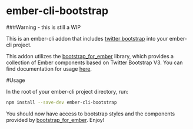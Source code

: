 ember-cli-bootstrap
===================

###Warning - this is still a WIP

This is an ember-cli addon that includes [twitter bootstrap]('http://getbootstrap.com/') into your ember-cli project.

This addon utilizes the [bootstrap_for_ember]('https://github.com/ember-addons/bootstrap-for-ember') library, which provides a collection of Ember components based on Twitter Bootstrap V3.
You can find documentation for usage [here]('https://github.com/ember-addons/bootstrap-for-ember').

#Usage

In the root of your ember-cli project directory, run:
```bash
npm install --save-dev ember-cli-bootstrap
```

You should now have access to bootstrap styles and the components
provided by [bootstrap_for_ember]('https://github.com/ember-addons/bootstrap-for-ember'). Enjoy!
